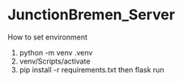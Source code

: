 # JunctionBremen_Server

How to set environment
1. python -m venv .venv
2. venv/Scripts/activate
3. pip install -r requirements.txt
then flask run
